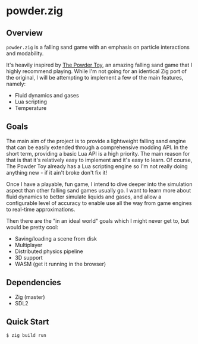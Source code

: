 # powder.zig

## Overview

`powder.zig` is a falling sand game with an emphasis on particle interactions and modability.

It's heavily inspired by [The Powder Toy](https://powdertoy.co.uk/), an amazing falling sand game that I highly recommend playing. While I'm not going for an identical Zig port of the original, I will be attempting to implement a few of the main features, namely:

- Fluid dynamics and gases
- Lua scripting
- Temperature

## Goals
The main aim of the project is to provide a lightweight falling sand engine that can be easily extended through a comprehensive modding API.
In the short term, providing a basic Lua API is a high priority. The main reason for that is that it's relatively easy to implement and it's easy to learn.
Of course, The Powder Toy already has a Lua scripting engine so I'm not really doing anything new - if it ain't broke don't fix it!

Once I have a playable, fun game, I intend to dive deeper into the simulation aspect than other falling sand games usually go.
I want to learn more about fluid dynamics to better simulate liquids and gases, and allow a configurable level of accuracy to enable use all the way from game engines to real-time approximations.

Then there are the "in an ideal world" goals which I might never get to, but would be pretty cool:
- Saving/loading a scene from disk
- Multiplayer
- Distributed physics pipeline
- 3D support
- WASM (get it running in the browser)

## Dependencies

- Zig (master)
- SDL2

## Quick Start

```console
$ zig build run
```
